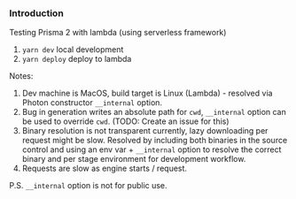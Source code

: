 ### Introduction

Testing Prisma 2 with lambda (using serverless framework)

1. `yarn dev` local development
2. `yarn deploy` deploy to lambda

Notes:

1. Dev machine is MacOS, build target is Linux (Lambda) - resolved via Photon constructor `__internal` option.
2. Bug in generation writes an absolute path for `cwd`, `__internal` option can be used to override `cwd`. (TODO: Create an issue for this)
3. Binary resolution is not transparent currently, lazy downloading per request might be slow. Resolved by including both binaries in the source control and using an env var + `__internal` option to resolve the correct binary and per stage environment for development workflow.
4. Requests are slow as engine starts / request. 

P.S. `__internal` option is not for public use.
